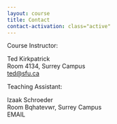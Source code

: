 ```yaml
---
layout: course
title: Contact
contact-activation: class="active"
---
```


Course Instructor:

Ted Kirkpatrick<br/>
Room 4134, Surrey Campus<br/>
ted@sfu.ca<br/>

Teaching Assistant:

Izaak Schroeder<br/>
Room Bqhatevwr, Surrey Campus<br/>
EMAIL